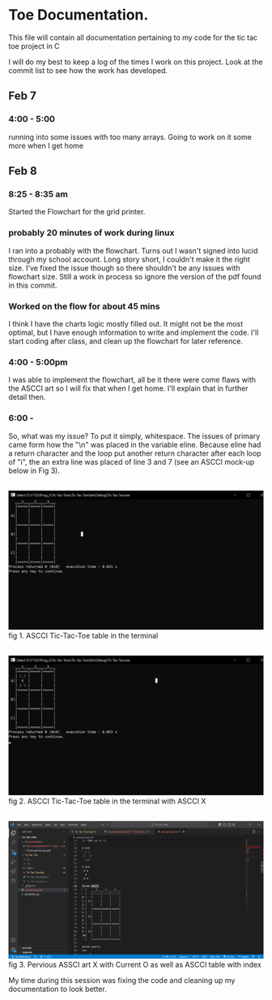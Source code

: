 # Toe Documentation.
This file will contain all documentation pertaining to my code for the tic tac toe project in C

I will do my best to keep a log of the times I work on this project. Look at the commit list to see how the work has developed.
## Feb 7
### 4:00 - 5:00
running into some issues with too many arrays. Going to work on it some more when I get home
## Feb 8
### 8:25 - 8:35 am
Started the Flowchart for the grid printer.
### probably 20 minutes of work during linux
I ran into a probably with the flowchart. Turns out I wasn't signed into lucid through my school account. Long story short, I couldn't make it the right size. I've fixed the issue though so there shouldn't be any issues with flowchart size. Still a work in process so ignore the version of the pdf found in this commit.
### Worked on the flow for about 45 mins
I think I have the charts logic mostly filled out. It might not be the most optimal, but I have enough information to write and implement the code. I'll start coding after class, and clean up the flowchart for later reference.
### 4:00 - 5:00pm
I was able to implement the flowchart, all be it there were come flaws with the ASCCI art so I will fix that when I get home. I'll explain that in further detail then.
### 6:00 - 
So, what was my issue? To put it simply, whitespace. The issues of primary came form how the "\n" was placed in the variable eline. Because eline had a return character and the loop put another return character after each loop of "i", the an extra line was placed of line 3 and 7 (see an ASCCI mock-up below in Fig 3). 

</br>![ASCCI_TICTACTOE](ASCCI_TERMINAL.png)
fig 1. ASCCI Tic-Tac-Toe table in the terminal

</br>![ASCCI_TICTACTOE](ASCCI_TERMINAL_WITH_X.png)
fig 2. ASCCI Tic-Tac-Toe table in the terminal with ASCCI X

</br>![ASCCI_TICTACTOE](OLD_ASCCI.png)
fig 3. Pervious ASSCI art X with Current O as well as ASCCI table with index

My time during this session was fixing the code and cleaning up my documentation to look better.